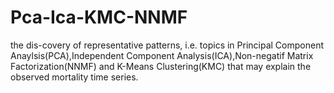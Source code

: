 # Pca-Ica-KMC-NNMF
the dis-covery of representative patterns, i.e. topics in Principal Component Anaylsis(PCA),Independent Component Analysis(ICA),Non-negatif Matrix Factorization(NNMF) and K-Means Clustering(KMC) that may explain the observed mortality time series.
